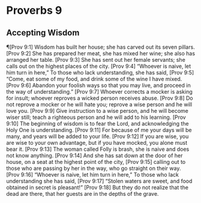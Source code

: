 # Proverbs 9

## Accepting Wisdom
¶[Prov 9:1] Wisdom has built her house; she has carved out its seven pillars.
[Prov 9:2] She has prepared her meat, she has mixed her wine; she also has arranged her table.
[Prov 9:3] She has sent out her female servants; she calls out on the highest places of the city.
[Prov 9:4] “Whoever is naive, let him turn in here,” To those who lack understanding, she has said,
[Prov 9:5] “Come, eat some of my food, and drink some of the wine I have mixed.
[Prov 9:6] Abandon your foolish ways so that you may live, and proceed in the way of understanding.”
[Prov 9:7] Whoever corrects a mocker is asking for insult; whoever reproves a wicked person receives abuse.
[Prov 9:8] Do not reprove a mocker or he will hate you; reprove a wise person and he will love you.
[Prov 9:9] Give instruction to a wise person, and he will become wiser still; teach a righteous person and he will add to his learning.
[Prov 9:10] The beginning of wisdom is to fear the Lord, and acknowledging the Holy One is understanding.
[Prov 9:11] For because of me your days will be many, and years will be added to your life.
[Prov 9:12] If you are wise, you are wise to your own advantage, but if you have mocked, you alone must bear it.
[Prov 9:13] The woman called Folly is brash, she is naive and does not know anything.
[Prov 9:14] And she has sat down at the door of her house, on a seat at the highest point of the city,
[Prov 9:15] calling out to those who are passing by her in the way, who go straight on their way.
[Prov 9:16] “Whoever is naive, let him turn in here,” To those who lack understanding she has said,
[Prov 9:17] “Stolen waters are sweet, and food obtained in secret is pleasant!”
[Prov 9:18] But they do not realize that the dead are there, that her guests are in the depths of the grave.
